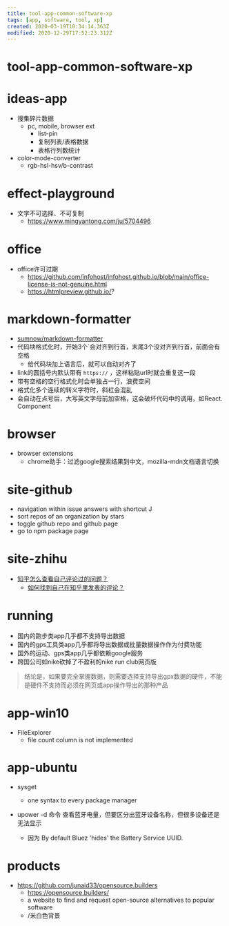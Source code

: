 ```yaml
---
title: tool-app-common-software-xp
tags: [app, software, tool, xp]
created: 2020-03-19T10:34:14.363Z
modified: 2020-12-29T17:52:23.312Z
---
```


# tool-app-common-software-xp

# ideas-app

- 搜集碎片数据
  - pc, mobile, browser ext
    - list-pin
    - 复制列表/表格数据
    - 表格行列数统计
- color-mode-converter
  - rgb-hsl-hsv/b-contrast

# effect-playground

- 文字不可选择、不可复制
  - https://www.mingyantong.com/ju/5704496

# office

- office许可过期
  - https://github.com/infohost/infohost.github.io/blob/main/office-license-is-not-genuine.html
  - https://htmlpreview.github.io/?
# markdown-formatter

- [sumnow/markdown-formatter](https://github.com/sumnow/markdown-formatter)
- 代码块格式化时，开始3个\`会对齐到行首，末尾3个没对齐到行首，前面会有空格
  - 给代码块加上语言后，就可以自动对齐了
- link的圆括号内默认带有 `https://` ，这样粘贴url时就会重复这一段
- 带有空格的空行格式化时会单独占一行，浪费空间
- 格式化多个连续的转义字符时，斜杠会混乱
- 会自动在点号后，大写英文字母前加空格，这会破坏代码中的调用，如React. Component

# browser

- browser extensions
  - chrome助手：过滤google搜索结果到中文，mozilla-mdn文档语言切换

# site-github

- navigation within issue answers with shortcut J
- sort repos of an organization by stars
- toggle github repo and github page
- go to npm package page

# site-zhihu

- [知乎怎么查看自己评论过的问题？](https://www.zhihu.com/question/35126639/answers/updated)
  - [如何找到自己在知乎里发表的评论？](https://www.zhihu.com/question/19585656/answers/updated)

# running
- 国内的跑步类app几乎都不支持导出数据
- 国内的gps工具类app几乎都将导出数据或批量数据操作作为付费功能
- 国外的运动、gps类app几乎都依赖google服务
- 跨国公司如nike砍掉了不盈利的nike run club网页版

> 结论是，如果要完全掌握数据，则需要选择支持导出gpx数据的硬件，不能是硬件不支持而必须在网页或app操作导出的那种产品

# app-win10

- FileExplorer
  - file count column is not implemented

# app-ubuntu

- sysget
  - one syntax to every package manager

- upower -d 命令 查看蓝牙电量，但要区分出蓝牙设备名称，但很多设备还是无法显示
  - 因为 By default Bluez 'hides' the Battery Service UUID. 
# products

- https://github.com/junaid33/opensource.builders
  - https://opensource.builders/
  - a website to find and request open-source alternatives to popular software
  - /米白色背景
